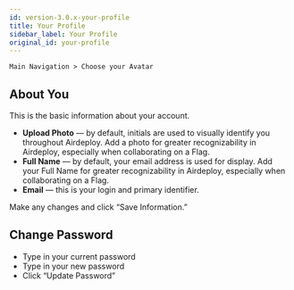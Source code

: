 ```yaml
---
id: version-3.0.x-your-profile
title: Your Profile
sidebar_label: Your Profile
original_id: your-profile
---
```


`Main Navigation > Choose your Avatar`
 
## About You

This is the basic information about your account.

- __Upload Photo__ — by default, initials are used to visually identify you throughout Airdeploy. Add a photo for greater recognizability in Airdeploy, especially when collaborating on a Flag.
- __Full Name__ — by default, your email address is used for display. Add your Full Name for greater recognizability in Airdeploy, especially when collaborating on a Flag.
- __Email__ — this is your login and primary identifier.

Make any changes and click “Save Information.”

## Change Password
- Type in your current password
- Type in your new password
- Click “Update Password”